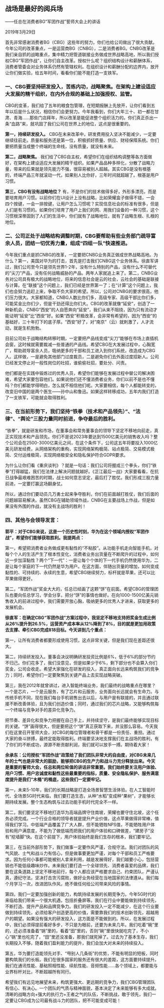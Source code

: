 ## 战场是最好的阅兵场

——任总在消费者BG“军团作战”誓师大会上的讲话

2019年3月29日

首先非常感谢消费者BG（CBG）这些年的努力，你们也给公司做出了很大贡献。今年公司的改革重点，一是运营商BG（CNBG），二是消费者BG。CNBG改革是我们亲自抓的战略重点，集中精力把管道联接业务做成世界战略高地，所以我们授权CBG“军团作战”，让你们自主改革。授权什么呢？组织结构设计和薪酬体系，消费者管委会对业务体系仍然有管辖权利。在组织设计和薪酬分配的边界内，放开让你们做实验，给五年时间，看看你们能不能打造一支铁军。



### 一、CBG要坚持研发投入，苦练内功，战略聚焦。在架构上建设适应大发展的精干组织，在内外合规的基础上加强授权、监管。

CBG的变革，我们给了五年的粮食包管理，在短期报酬上先放开，让你们看到五年以后是什么状况，相信你们会更努力。今年我看到，你们大年三十、初一都在甘肃、青海……那些门店拜年，所以改革是能促进整个组织活力的。你们真正杀出一条“血路”来，就巩固了我们公司在世界上的地位，这点是很重要的。

**第一，持续研发投入。** CBG在未来改革中，研发费用投入坚决不能减少，一定要继续往前走。质量和服务还是第一位，积极抓好质量、供应、财经保障系统。你们要把质量当成整个终端的生命线，没有质量，就没有未来。

**第二，战略聚焦。** 我们给了CBG自主权，希望你们在组织结构调整等各方面做好，在架构上建设适应大发展的精干组织。如果产品品种多样化，分散了战略力量，带来的后果就是领先能力不强，很容易被别人超越。其实CBG是没有根基的，终端产品三年就滚动一代，如果别人比你好，三年时间就超越了。根基是用户习惯。

**第三，CBG有没有战略地位？** 有，不是你们的技术做得多好，外形多漂亮，而是要培育用户习惯。以前你们在UI设计上没有战略，比如荣耀盒子做得不错，一会四个按键，一会一排按键，让用户怎么习惯呢？实现信息社会的标准有很多，但是人们是有习惯的。如果你们培育了用户上我们的网、用我们设备的一种习惯，这个习惯根深蒂固到了人们的生活中，你们就有了战略地位，就有了战略生根、扎根的地位。




### 二、公司正处于战略结构调整时期，CBG要帮助有些业务部门疏导富余人员，团结一切优秀力量，组成“四组一队”快速推进。

今年我们重点是抓CNBG的改革，一定要把CNBG业务真正做成世界战略高地。为什么？第一，美国对华为的打击，首先是打击我们CNBG这个业务体系。徐直军讲过，我们公司至今只是领先世界1-2年，没有什么特别的产品，没有什么不可替代的“尖刀”产品，没有任何战略威胁的产品。两年人家就追上来了。第二，CNBG业务对公司具有极大的战略地位，将来的信息社会是云的社会，云社会的基础是联接与计算。在“联接”这个问题上，我们已经是世界第一了；在“计算”这个问题上，我们也会努力追赶上来，争取不负大家的希望。所以，公司对CNBG的要求很高，他们压力很大。大家都知道，CNBG人数比你们多，高级专家、高级干部比你们多，可能奖金比你们少，但是干劲还得比你们大。CBG的改革就像“延安”，创造了一种新机会，CNBG“西安”的人自愿奔向“延安”，我们从来不阻挠，因为只有流动才能证明“延安”比“西安”好。如果“西安”积极改革，会非常有希望的，因为“西安”的基础好，三十年打下的底子厚。“西安”好了，对“南京”（云）就刺激了，人才流动，就是生机勃勃。

目前公司处于战略结构转移时期，一定要把产品线变成“尖刀”能够在市场上直插机会窗，这时候就需要裁减一些普通的产品线。希望CBG在大发展过程中，心胸宽广，帮助疏导富余人员，吸纳更多的干部和员工进入到你们系统，改造成为CBG人。这样做，一是避免其他部门过度裁员，二是避免你们去外面过度招新人。公司已经发文停止对一般性岗位的社招，谁偷偷社招，要处分、问责。

他们都是在实践中锻炼过的优秀人员，希望你们能够在发展过程中替公司解决困难，希望大家要包容他们。如果说他们还不懂消费者业务，你们以前不是也不懂吗？你们都能学得明白，怎么就不相信他们呢。大家要相信，每个人都能转变的，改变旧中国的是两个医生——孙中山和鲁迅。如果这样转移成功，五年内我们打造了一支铁军，可能就会取得胜利。



### 三、在当前形势下，我们坚持“铁拳（技术和产品领先）”、“法律”、“舆论”三股力量同时前进，争夺最后的胜利。

“铁拳”，就是研发和市场，在董事会和常务董事会的领导下坚定不移地向前走，真正实现技术和产品领先。你们不是说2023年要达到1500亿美元的销售收入吗？整个公司会在2500-3000亿美元之间，在这个条件下，公司这五年将要投入1000亿美元研发经费，从网络架构的重构，实现网络架构极简、站点极简、交易模式极简、交付运维极简，实现网络极安全和隐私保护符合GDPR要求。

为什么让你们看《重庆谈判》？就是一句话：我们公司将握成三个拳头，你们“铁拳”打得越猛，我们在法律上解决问题就越好。《芷江最后一战》大家要看看，在抗日战争最艰难困苦的时期，战士如何意志坚定，最后打了胜仗。我们形成三股力量前进，一定要打赢这场翻身仗。

所以，通过你们要动员几万勇士起来争夺胜利，你们在前面越打胜仗，我们后面的问题越容易解决。虽然CBG在辅助领域作战，CNBG在主要战场上作战，但是如果没有外围的作战，就没有主战场的胜利！



### 四、其他与会领导发言：



**郭平：对于CBG来说，这是一个历史性时刻，华为在这个领域内授权“军团作战”，希望你们能够获取胜利。我提两点：**

第一，希望把消费者业务做成更有黏性的“不粘胶”。从功能手机走向智能手机，对每个个人的生活产生了根本性变化，消费者业务出货量在不断爬升的过程中，如何近一步加深黏性？两个“下一代”：一是让每个个体的下一代手机仍然使用华为，二是让每个家庭的下一代仍然是华为用户。在这方面，伴随出货量的增加，如何变成黏性的、可持续的、永续的生意，希望CBG继续努力，标杆就是苹果，还可以比苹果做得更好。

第二，“军团作战”奖金大大的，任总已经画了这颗“饼”在前面。希望CBG的管理团队也要向任总学习，学会分享，把分“饼”的事情也做好。在向1000-1500亿美元销售收入的前进过程中，我们需要开放心胸，吸纳更多的优秀人才进来，获取更多的发展机会。



**徐直军：在确定CBG“军团作战”方案过程中，我坚定不移地支持把奖金生成比例从26%提升到26.5%，运营资产成本率从12%降到了8%，目的就是更加用政策去支撑、牵引CBG完成818目标。今天讲到几个重点：**

第一，让所有消费者都要形成使用习惯，这点非常关键，但是我们现在差距还很大。

第二，持续研发投入。董事会决议明确研发投资比例是6%，低于6%的部分节约不归己。你们花多了，我们没意见，但是如果少于6%，剩下部分也不会算入你们奖金，公司会收走。希望大家强化在研发的投入，真正面向长远来构筑我们的竞争力；同时，希望你们一定要聚焦到关键产品上去实现战略突破。

第三，我在2012年就曾讲过，进入智能终端业务，我们最终的战略重点在哪里？一个是芯片，一个是云服务，有了芯片和云服务，业务面向长远就会有生命力。与传统手机不同，现在我们每台手机销售出去以后，与用户是有联接的，并且通过联接不断改善体验，且为我们创造价值；同时，通过我们的芯片战略，又能够构筑每一个终端与竞争对手的差异化竞争力。

把节奏、差异化和竞争力把握在自己手上，并持续坚守，是我们最终能够实现目标的关键。“饼”画得很大，但是要把这个“饼”真正获取下来，并没那么容易。今天我们在这里召开誓师大会，对CBG的每位管理者和骨干都是一份责任、重担。通过大家的奋斗拼搏，最终定能取得胜利。终端要坚决地支撑我们在主战场的胜利，有了你们的不断成功，源源不断贡献利润，我们就可以放手一搏。期待着大家！



**余承东：公司授权“军团作战”政策给了我们团队非常大的自由度，对CBG未来几年的士气也是非常大的鼓励，能够把CBG的生产力和战斗力充分释放出来。今天是重要的誓师大会，任总和两位轮值的讲话非常重要。我们始终要关注用户体验、用户习惯、用户忠诚度和黏性这些最重要的指标，质量、安全隐私保护、服务满意度提升是我们“木桶”的桶底，这些我们一定要牢记。**

第一，未来5-10年，我们的长期战略是打造全场景智慧生活体验。在人工智能时代、全场景5G时代来临，我们要打造生态，从种“水稻”变成种“果树”，才能够长期持续发展。整个生态构筑与过去功能手机时代完全不一样。

第二，我们要坚定不移地打造华为高端品牌守住南坡，荣耀也要守住北坡，这个任务必须完成。一个行业合格的领导者就是提升产业价值，这点苹果做得非常棒，值得我们学习。中低端产品覆盖了广大人群，但不能牺牲NPS值，不能牺牲用户体验和用户满意度，不能为了做低端而把我们的用户体验和口碑做差，“建房子”没有“挖墙脚”快。在这个前提下，用户体验始终是我们生存的根本，我们要牢记。

第三，在当前外部形势下，我们做事一定要作风严谨，合规守法。我们对团队的风气风貌、士气和战斗力有信心，但是做事要更加严谨，对每个干部和员工严格要求。因为任何小事都可能被别人拿来利用，越是发展得好，我们越要小心，包括营销也不能低级趣味炒作。未来我们要打造一个全球领先、消费者喜爱的品牌，我们要在这条道路上坚定不移地前行，每个人都应该严格要求自己、约束团队，严谨认真，遵纪守法，坚决打击贪污腐败，做好业务经营在当地国家的法律遵从。我们每个月学习一次，改进团队作风，绝不做任何给公司带来风险的事情。

第四，我们一定要加强创新的能力，构筑持续发展的长期竞争力。今年5G时代的来临给我们带来一个很大机遇，包括折叠屏等。我们在行业中要能做到持续领先，不断打造、提升产品和品牌竞争力。我们的研发投入一定不能减少，在这个行业要做到持续领先，必须给客户创造更高的价值，需要靠我们的技术创新领先，超越用户的期望。如果没有强大的研发投入，这方面是不能做到的。所以，在发展过程中，我们必须得提前看好多步，不只是为眼前，还要为未来几年。我们吃着“碗”里的，还必须准备着“锅”里的，看着“田”里的，否则“碗”里很快就吃完了，不小心“锅”里也吃完了，“田”里还没准备，那我们就死掉了。过去为了基本生存，我们长期投入不够，随着我们盈利能力的提升，我们会加大对未来的持续投入。

第五，华为要打造能领先对手、“甩别人几条街”的优势，不能有明显的短板，同时要构筑我们的长板。我们在很多国家的服务还有很大的差距，这方面要持续提升。我们在通讯性能、基础照相性能、续航性能、音频性能……各个领域上，都要能与业界标杆对比，不断超越所有同行。

希望我们有远见地展望未来，构筑更强大、更远期的竞争力，我们CBG管理团队有信心、有决心。一个团队的气质与精神面貌，基本决定了未来能够有多大成就。清晰的战略方向+强大的执行力+王者之气的队伍，不断挑战，敢于领先，我们一定要让CBG成为公司最有战斗力的团队，把不可能变成可能！
